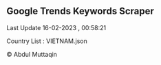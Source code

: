 

## Google Trends Keywords Scraper 
 
Last Update 16-02-2023 , 00:58:21

Country List :
VIETNAM.json



© Abdul Muttaqin 
